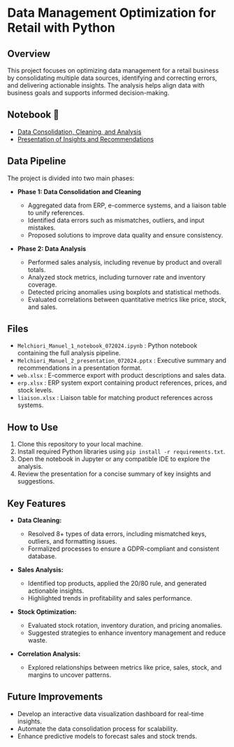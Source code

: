 # Data Management Optimization for Retail with Python

## Overview
This project focuses on optimizing data management for a retail business by consolidating multiple data sources, identifying and correcting errors, and delivering actionable insights. The analysis helps align data with business goals and supports informed decision-making.

## Notebook 📓
- [Data Consolidation, Cleaning, and Analysis](https://github.com/Melchmanu/Data-Management-Optimization-for-Retail-with-Python/blob/main/Melchiori_Manuel_1_notebook_072024.ipynb)  
- [Presentation of Insights and Recommendations](https://github.com/Melchmanu/Data-Management-Optimization-for-Retail-with-Python/blob/main/Melchiori_Manuel_2_presentation_072024.pdf)

## Data Pipeline
The project is divided into two main phases:

- **Phase 1: Data Consolidation and Cleaning**  
  - Aggregated data from ERP, e-commerce systems, and a liaison table to unify references.  
  - Identified data errors such as mismatches, outliers, and input mistakes.  
  - Proposed solutions to improve data quality and ensure consistency.  

- **Phase 2: Data Analysis**  
  - Performed sales analysis, including revenue by product and overall totals.  
  - Analyzed stock metrics, including turnover rate and inventory coverage.  
  - Detected pricing anomalies using boxplots and statistical methods.  
  - Evaluated correlations between quantitative metrics like price, stock, and sales.  

## Files
- `Melchiori_Manuel_1_notebook_072024.ipynb` : Python notebook containing the full analysis pipeline.
- `Melchiori_Manuel_2_presentation_072024.pptx` : Executive summary and recommendations in a presentation format.
- `web.xlsx` : E-commerce export with product descriptions and sales data.
- `erp.xlsx` : ERP system export containing product references, prices, and stock levels.
- `liaison.xlsx` : Liaison table for matching product references across systems.

## How to Use
1. Clone this repository to your local machine.  
2. Install required Python libraries using `pip install -r requirements.txt`.  
3. Open the notebook in Jupyter or any compatible IDE to explore the analysis.  
4. Review the presentation for a concise summary of key insights and suggestions.

## Key Features
- **Data Cleaning:**  
  - Resolved 8+ types of data errors, including mismatched keys, outliers, and formatting issues.  
  - Formalized processes to ensure a GDPR-compliant and consistent database.  

- **Sales Analysis:**  
  - Identified top products, applied the 20/80 rule, and generated actionable insights.  
  - Highlighted trends in profitability and sales performance.  

- **Stock Optimization:**  
  - Evaluated stock rotation, inventory duration, and pricing anomalies.  
  - Suggested strategies to enhance inventory management and reduce waste.  

- **Correlation Analysis:**  
  - Explored relationships between metrics like price, sales, stock, and margins to uncover patterns.

## Future Improvements
- Develop an interactive data visualization dashboard for real-time insights.  
- Automate the data consolidation process for scalability.  
- Enhance predictive models to forecast sales and stock trends.  
